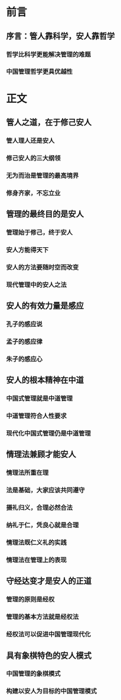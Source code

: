 # 前言
## 序言：管人靠科学，安人靠哲学
### 哲学比科学更能解决管理的难题
### 中国管理哲学更具优越性
# 正文
## 管人之道，在于修己安人
### 管人理人还是安人 
### 修己安人的三大纲领
### 无为而治是管理的最高境界
### 修身齐家，不忘立业
## 管理的最终目的是安人
### 管理始于修己，终于安人
### 安人方能得天下
### 安人的方法要随时空而改变
### 现代管理中的安人之法
## 安人的有效力量是感应
### 孔子的感应说
### 孟子的感应律
### 朱子的感应心
## 安人的根本精神在中道
### 中国式管理就是中道管理
### 中道管理符合人性要求
### 现代化中国式管理仍是中道管理
## 情理法兼顾才能安人
### 情理法所重在理
### 法是基础，大家应该共同遵守
### 摄礼归义，合理必然合法
### 纳礼于仁，凭良心就是合理
### 情理法既仁义礼的实践
### 情理法在管理上的表现 
## 守经达变才是安人的正道
### 管理的原则是经权 
### 管理的基本方法就是经权法
### 经权法可以促进中国管理现代化
## 具有象棋特色的安人模式
### 中国管理的象棋模式
### 构建以安人为目标的中国管理模式 


